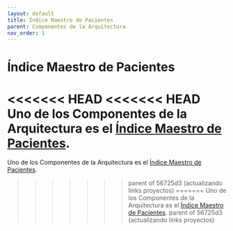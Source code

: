 ```yaml
---
layout: default
title: Índice Maestro de Pacientes
parent: Componentes de la Arquitectura
nav_order: 1
---
```


# Índice Maestro de Pacientes

<<<<<<< HEAD
<<<<<<< HEAD
Uno de los Componentes de la Arquitectura es el [Índice Maestro de Pacientes](https://interoperabilidad.minsal.cl/fhir/ig/mpi/).
=======
Uno de los Componentes de la Arquitectura es el [Índice Maestro de Pacientes](https://minsal-cl.github.io/MPI-IG-FHIR/). 
>>>>>>> parent of 56725d3 (actualizando links proyectos)
=======
Uno de los Componentes de la Arquitectura es el [Índice Maestro de Pacientes](https://minsal-cl.github.io/MPI-IG-FHIR/). 
>>>>>>> parent of 56725d3 (actualizando links proyectos)
